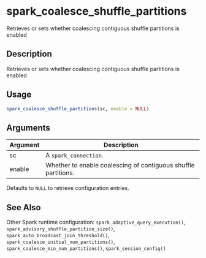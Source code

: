 # spark_coalesce_shuffle_partitions


Retrieves or sets whether coalescing contiguous shuffle partitions is enabled




## Description

Retrieves or sets whether coalescing contiguous shuffle partitions is enabled





## Usage
```r
spark_coalesce_shuffle_partitions(sc, enable = NULL)
```




## Arguments


Argument      |Description
------------- |----------------
sc | A ``spark_connection``.
enable | Whether to enable coalescing of contiguous shuffle partitions.
Defaults to ``NULL`` to retrieve configuration entries.







## See Also

Other Spark runtime configuration: 
`spark_adaptive_query_execution()`,
`spark_advisory_shuffle_partition_size()`,
`spark_auto_broadcast_join_threshold()`,
`spark_coalesce_initial_num_partitions()`,
`spark_coalesce_min_num_partitions()`,
`spark_session_config()`



